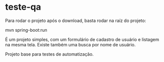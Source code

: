 # teste-qa

Para rodar o projeto após o download, basta rodar na raíz do projeto:

mvn spring-boot:run

É um projeto simples, com um formulário de cadastro de usuário e listagem na mesma tela.
Existe também uma busca por nome de usuário.

Projeto base para testes de automatização.
